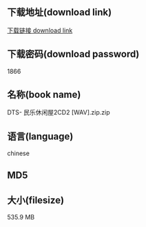 ## 下载地址(download link)
[下载链接 download link](https://tutu365.netlify.app/?s=DTS-+%E6%B0%91%E4%B9%90%E4%BC%91%E9%97%B2%E5%B1%8B2CD2+%5BWAV%5D.zip)

## 下载密码(download password)
1866

## 名称(book name)
DTS- 民乐休闲屋2CD2 [WAV].zip.zip

## 语言(language)
chinese

## MD5


## 大小(filesize)
535.9 MB
